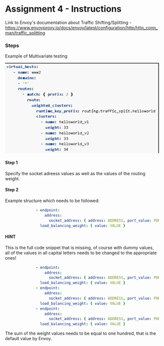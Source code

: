 # Assignment 4 - Instructions

Link to Envoy's documentation about Traffic Shifting/Splitting - 
https://www.envoyproxy.io/docs/envoy/latest/configuration/http/http_conn_man/traffic_splitting

### Steps

Example of Multivariate testing

![Multivariate testing example.](../../Resources/images/multivariate_testing.png)

#### Step 1
Specify the socket adreess values as well as the values of the routing weight.

#### Step 2
Example structure which needs to be followed:
```yaml
              - endpoint:
                  address:
                    socket_address: { address: ADDRESS, port_value: PORT_VALUE }
                load_balancing_weight: { value: VALUE }
```

#### HINT
This is the full code snippet that is missing, of course with dummy values, all of the values in all capital letters needs to be changed to the appropriate ones!

```yaml
              - endpoint:
                  address:
                    socket_address: { address: ADDRESS, port_value: PORT_VALUE }
                load_balancing_weight: { value: VALUE }
              - endpoint:
                  address:
                    socket_address: { address: ADDRESS, port_value: PORT_VALUE }
                load_balancing_weight: { value: VALUE }
              - endpoint:
                  address:
                    socket_address: { address: ADDRESS, port_value: PORT_VALUE }
                load_balancing_weight: { value: VALUE }
```

The sum of the weight values needs to be equal to one hundred, that is the default value by Envoy.